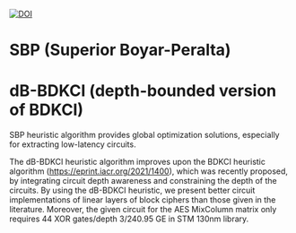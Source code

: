 [![DOI](https://zenodo.org/badge/DOI/10.5281/zenodo.10080462.svg)](https://doi.org/10.5281/zenodo.10080462)

# SBP (Superior Boyar-Peralta) 
# dB-BDKCI (depth-bounded version of BDKCI)

SBP heuristic algorithm provides global optimization solutions, especially for extracting low-latency circuits.

The dB-BDKCI heuristic algorithm improves upon the BDKCI heuristic algorithm (https://eprint.iacr.org/2021/1400), which was recently proposed, by integrating circuit depth awareness and constraining the depth of the circuits. By using the dB-BDKCI heuristic, we present better circuit implementations of linear layers of block ciphers than those given in the literature. Moreover, the given circuit for the AES MixColumn matrix only requires 44 XOR gates/depth 3/240.95 GE in STM 130nm library.
